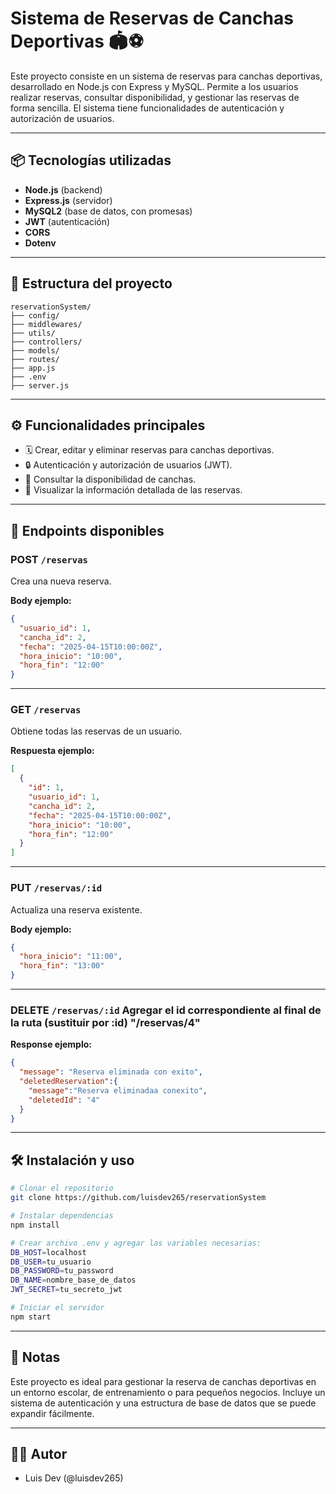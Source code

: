 # Sistema de Reservas de Canchas Deportivas 🏟️⚽

Este proyecto consiste en un sistema de reservas para canchas deportivas, desarrollado en Node.js con Express y MySQL. Permite a los usuarios realizar reservas, consultar disponibilidad, y gestionar las reservas de forma sencilla. El sistema tiene funcionalidades de autenticación y autorización de usuarios.

---

## 📦 Tecnologías utilizadas

- **Node.js** (backend)
- **Express.js** (servidor)
- **MySQL2** (base de datos, con promesas)
- **JWT** (autenticación)
- **CORS**
- **Dotenv**

---

## 📁 Estructura del proyecto

```
reservationSystem/
├── config/
├── middlewares/
├── utils/
├── controllers/
├── models/
├── routes/
├── app.js
├── .env
├── server.js
```

---

## ⚙️ Funcionalidades principales

- 🗓️ Crear, editar y eliminar reservas para canchas deportivas.
- 🔒 Autenticación y autorización de usuarios (JWT).
- 📅 Consultar la disponibilidad de canchas.
- 💬 Visualizar la información detallada de las reservas.

---

## 🔌 Endpoints disponibles

### POST `/reservas`
Crea una nueva reserva.

**Body ejemplo:**
```json
{
  "usuario_id": 1,
  "cancha_id": 2,
  "fecha": "2025-04-15T10:00:00Z",
  "hora_inicio": "10:00",
  "hora_fin": "12:00"
}
```

---

### GET `/reservas`
Obtiene todas las reservas de un usuario.

**Respuesta ejemplo:**
```json
[
  {
    "id": 1,
    "usuario_id": 1,
    "cancha_id": 2,
    "fecha": "2025-04-15T10:00:00Z",
    "hora_inicio": "10:00",
    "hora_fin": "12:00"
  }
]
```

---

### PUT `/reservas/:id`
Actualiza una reserva existente.

**Body ejemplo:**
```json
{
  "hora_inicio": "11:00",
  "hora_fin": "13:00"
}
```

---

### DELETE `/reservas/:id` **Agregar el id correspondiente al final de la ruta (sustituir por :id) "/reservas/4"**

**Response ejemplo:**
```json
{ 
  "message": "Reserva eliminada con exito",
  "deletedReservation":{
    "message":"Reserva eliminadaa conexito", 
    "deletedId": "4"
  }
}
```

---

## 🛠 Instalación y uso

```bash
# Clonar el repositorio
git clone https://github.com/luisdev265/reservationSystem

# Instalar dependencias
npm install

# Crear archivo .env y agregar las variables necesarias:
DB_HOST=localhost
DB_USER=tu_usuario
DB_PASSWORD=tu_password
DB_NAME=nombre_base_de_datos
JWT_SECRET=tu_secreto_jwt

# Iniciar el servidor
npm start
```

---

## 🧠 Notas

Este proyecto es ideal para gestionar la reserva de canchas deportivas en un entorno escolar, de entrenamiento o para pequeños negocios. Incluye un sistema de autenticación y una estructura de base de datos que se puede expandir fácilmente.

---

## 👨‍💻 Autor

- Luis Dev (@luisdev265)
